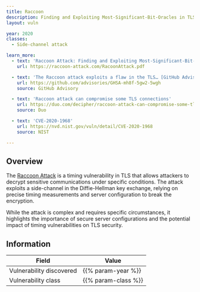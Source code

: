 ```yaml
---
title: Raccoon
description: Finding and Exploiting Most-Significant-Bit-Oracles in TLS-DH(E)
layout: vuln

year: 2020
classes:
  - Side-channel attack

learn_more:
  - text: 'Raccoon Attack: Finding and Exploiting Most-Significant-Bit-Oracles in TLS-DH(E)'
    url: https://raccoon-attack.com/RacoonAttack.pdf

  - text: 'The Raccoon attack exploits a flaw in the TLS… [GitHub Advisory Database]'
    url: https://github.com/advisories/GHSA-mh8f-5gw2-5wgh
    source: GitHub Advisory

  - text: 'Raccoon attack can compromise some TLS connections'
    url: https://duo.com/decipher/raccoon-attack-can-compromise-some-tls-connections
    source: Duo

  - text: 'CVE-2020-1968'
    url: https://nvd.nist.gov/vuln/detail/CVE-2020-1968
    source: NIST

---
```


## Overview

The [Raccoon Attack] is a timing vulnerability in TLS that allows attackers to decrypt sensitive communications under specific conditions. The attack exploits a side-channel in the Diffie-Hellman key exchange, relying on precise timing measurements and server configuration to break the encryption.

While the attack is complex and requires specific circumstances, it highlights the importance of secure server configurations and the potential impact of timing vulnerabilities on TLS security.

## Information

| Field                    | Value               |
|--------------------------|---------------------|
| Vulnerability discovered | {{% param-year %}}  |
| Vulnerability class      | {{% param-class %}} |

[Raccoon Attack]: https://raccoon-attack.com

